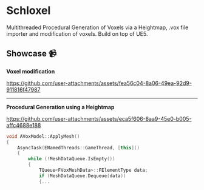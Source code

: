 # Schloxel

Multithreaded Procedural Generation of Voxels via a Heightmap,
.vox file importer and modification of voxels. Build on top of UE5.

## Showcase 📹

**Voxel modification**

https://github.com/user-attachments/assets/fea56c04-8a06-49ea-92d9-911816f47987

---

**Procedural Generation using a Heightmap**

https://github.com/user-attachments/assets/eca5f606-8aa9-45e0-b005-affc4688e188

```c++
void AVoxModel::ApplyMesh()
{
	AsyncTask(ENamedThreads::GameThread, [this]()
	{
		while (!MeshDataQueue.IsEmpty())
		{
			TQueue<FVoxMeshData>::FElementType data;
			if (MeshDataQueue.Dequeue(data))
			{...
```
